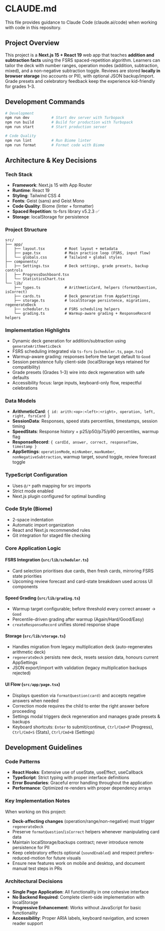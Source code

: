 # CLAUDE.md

This file provides guidance to Claude Code (claude.ai/code) when working with code in this repository.

## Project Overview

This project is a **Next.js 15 + React 19** web app that teaches **addition and subtraction facts** using the FSRS spaced-repetition algorithm. Learners can tailor the deck with number ranges, operation modes (addition, subtraction, mixed), and a non-negative subtraction toggle. Reviews are stored **locally in browser storage** (no accounts or PII), with optional JSON backup/import. Grade presets and celebratory feedback keep the experience kid-friendly for grades 1–3.

## Development Commands

```bash
# Development
npm run dev          # Start dev server with Turbopack
npm run build        # Build for production with Turbopack  
npm run start        # Start production server

# Code Quality
npm run lint         # Run Biome linter
npm run format       # Format code with Biome
```

## Architecture & Key Decisions

### Tech Stack
- **Framework**: Next.js 15 with App Router
- **Runtime**: React 19
- **Styling**: Tailwind CSS 4
- **Fonts**: Geist (sans) and Geist Mono 
- **Code Quality**: Biome (linter + formatter)
- **Spaced Repetition**: ts-fsrs library v5.2.3 ✅
- **Storage**: localStorage for persistence

### Project Structure
```
src/
├── app/
│   ├── layout.tsx         # Root layout + metadata
│   ├── page.tsx           # Main practice loop (FSRS, input flow)
│   └── globals.css        # Tailwind + global styles
├── components/
│   ├── Settings.tsx       # Deck settings, grade presets, backup controls
│   ├── ProgressDashboard.tsx
│   └── StatisticsChart.tsx
└── lib/
    ├── types.ts           # ArithmeticCard, helpers (formatQuestion, isCorrect)
    ├── cards.ts           # Deck generation from AppSettings
    ├── storage.ts         # localStorage persistence, migrations, regenerateDeck
    ├── scheduler.ts       # FSRS scheduling helpers
    └── grading.ts         # Warmup-aware grading + ResponseRecord helpers
```

### Implementation Highlights
- Dynamic deck generation for addition/subtraction using `generateArithmeticDeck`
- FSRS scheduling integrated via `ts-fsrs` (`scheduler.ts`, `page.tsx`)
- Warmup-aware grading: responses before the target default to `Good`
- Session persistence fully client-side (localStorage keys retained for compatibility)
- Grade presets (Grades 1–3) wire into deck regeneration with safe defaults
- Accessibility focus: large inputs, keyboard-only flow, respectful celebrations

### Data Models
- **ArithmeticCard**: `{ id: arith:<op>:<left>:<right>, operation, left, right, fsrsCard }`
- **SessionData**: Responses, speed stats percentiles, timestamps, session timing
- **SpeedStats**: Response history + p25/p50/p75/p90 percentiles, warmup flag
- **ResponseRecord**: `{ cardId, answer, correct, responseTime, timestamp }`
- **AppSettings**: `operationMode`, `minNumber`, `maxNumber`, `nonNegativeSubtraction`, warmup target, sound toggle, review forecast toggle

### TypeScript Configuration
- Uses `@/*` path mapping for src imports
- Strict mode enabled
- Next.js plugin configured for optimal bundling

### Code Style (Biome)
- 2-space indentation
- Automatic import organization
- React and Next.js recommended rules
- Git integration for staged file checking

### Core Application Logic

#### FSRS Integration (`src/lib/scheduler.ts`)
- Card selection prioritises due cards, then fresh cards, mirroring FSRS state priorities
- Upcoming review forecast and card-state breakdown used across UI components

#### Speed Grading (`src/lib/grading.ts`)
- Warmup target configurable; before threshold every correct answer → `Good`
- Percentile-driven grading after warmup (Again/Hard/Good/Easy)
- `createResponseRecord` unifies stored response shape

#### Storage (`src/lib/storage.ts`)
- Handles migration from legacy multiplication deck (auto-regenerates arithmetic deck)
- `regenerateDeck` persists new deck, resets session data, honours current AppSettings
- JSON export/import with validation (legacy multiplication backups rejected)

#### UI Flow (`src/app/page.tsx`)
- Displays question via `formatQuestion(card)` and accepts negative answers when needed
- Correction mode requires the child to enter the right answer before proceeding
- Settings modal triggers deck regeneration and manages grade presets & backups
- Keyboard shortcuts: `Enter` to submit/continue, `Ctrl/Cmd+P` (Progress), `Ctrl/Cmd+S` (Stats), `Ctrl/Cmd+B` (Settings)

## Development Guidelines

### Code Patterns
- **React Hooks**: Extensive use of useState, useEffect, useCallback
- **TypeScript**: Strict typing with proper interface definitions
- **Error Boundaries**: Graceful error handling throughout the application
- **Performance**: Optimized re-renders with proper dependency arrays

### Key Implementation Notes

When working on this project:
- **Deck-affecting changes** (operation/range/non-negative) must trigger `regenerateDeck`
- Preserve `formatQuestion`/`isCorrect` helpers whenever manipulating card data
- Maintain localStorage/backups contract; never introduce remote persistence for PII
- Keep celebratory effects optional (`soundEnabled`) and respect prefers-reduced-motion for future visuals
- Ensure new features work on mobile and desktop, and document manual test steps in PRs

### Architectural Decisions
- **Single Page Application**: All functionality in one cohesive interface
- **No Backend Required**: Complete client-side implementation with localStorage
- **Progressive Enhancement**: Works without JavaScript for basic functionality
- **Accessibility**: Proper ARIA labels, keyboard navigation, and screen reader support
